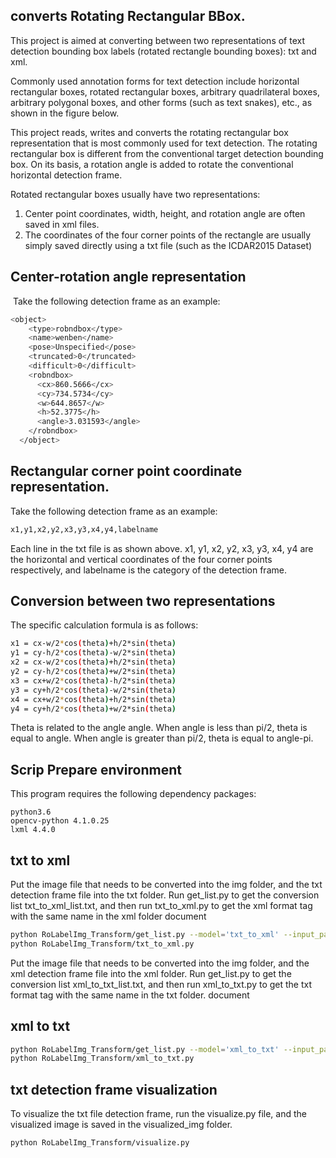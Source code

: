 ## converts Rotating Rectangular BBox.

This project is aimed at converting between two representations of text detection bounding box labels (rotated rectangle bounding boxes): txt and xml.

Commonly used annotation forms for text detection include horizontal rectangular boxes, rotated rectangular boxes, arbitrary quadrilateral boxes, arbitrary polygonal boxes, and other forms (such as text snakes), etc., as shown in the figure below.

This project reads, writes and converts the rotating rectangular box representation that is most commonly used for text detection. The rotating rectangular box is different from the conventional target detection bounding box. On its basis, a rotation angle is added to rotate the conventional horizontal detection frame.

Rotated rectangular boxes usually have two representations:
1. Center point coordinates, width, height, and rotation angle are often saved in xml files.
2. The coordinates of the four corner points of the rectangle are usually simply saved directly using a txt file (such as the ICDAR2015 Dataset)
## Center-rotation angle representation

​
Take the following detection frame as an example:

```bash
<object>
    <type>robndbox</type>
    <name>wenben</name>
    <pose>Unspecified</pose>
    <truncated>0</truncated>
    <difficult>0</difficult>
    <robndbox>
      <cx>860.5666</cx>
      <cy>734.5734</cy>
      <w>644.8657</w>
      <h>52.3775</h>
      <angle>3.031593</angle>
    </robndbox>
  </object>
```

## Rectangular corner point coordinate representation.
Take the following detection frame as an example:

```bash
x1,y1,x2,y2,x3,y3,x4,y4,labelname
```

Each line in the txt file is as shown above. x1, y1, x2, y2, x3, y3, x4, y4 are the horizontal and vertical coordinates of the four corner points respectively, and labelname is the category of the detection frame.
## Conversion between two representations
The specific calculation formula is as follows:

```bash
x1 = cx-w/2*cos(theta)+h/2*sin(theta)
y1 = cy-h/2*cos(theta)-w/2*sin(theta)
x2 = cx-w/2*cos(theta)+h/2*sin(theta)
y2 = cy-h/2*cos(theta)+w/2*sin(theta)
x3 = cx+w/2*cos(theta)-h/2*sin(theta)
y3 = cy+h/2*cos(theta)-w/2*sin(theta)
x4 = cx+w/2*cos(theta)+h/2*sin(theta)
y4 = cy+h/2*cos(theta)+w/2*sin(theta)
```

Theta is related to the angle angle. When angle is less than pi/2, theta is equal to angle. When angle is greater than pi/2, theta is equal to angle-pi.

## Scrip Prepare environment

This program requires the following dependency packages:

    python3.6
    opencv-python 4.1.0.25
    lxml 4.4.0

## txt to xml
Put the image file that needs to be converted into the img folder, and the txt detection frame file into the txt folder. Run get_list.py to get the conversion list txt_to_xml_list.txt, and then run txt_to_xml.py to get the xml format tag with the same name in the xml folder document

```bash
python RoLabelImg_Transform/get_list.py --model='txt_to_xml' --input_path='./RoLabelImg_Transform/txt/'
python RoLabelImg_Transform/txt_to_xml.py
```

Put the image file that needs to be converted into the img folder, and the xml detection frame file into the xml folder. Run get_list.py to get the conversion list xml_to_txt_list.txt, and then run xml_to_txt.py to get the txt format tag with the same name in the txt folder. document
## xml to txt

```bash
python RoLabelImg_Transform/get_list.py --model='xml_to_txt' --input_path='./RoLabelImg_Transform/xml/'
python RoLabelImg_Transform/xml_to_txt.py
```

## txt detection frame visualization

To visualize the txt file detection frame, run the visualize.py file, and the visualized image is saved in the visualized_img folder.

```bash
python RoLabelImg_Transform/visualize.py
```
